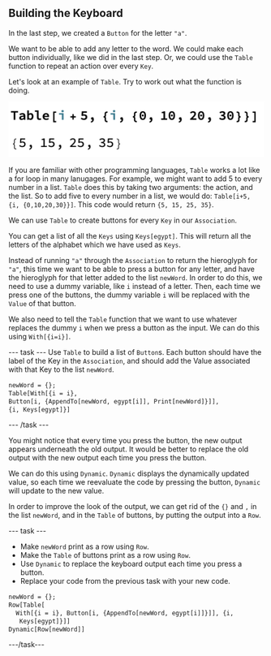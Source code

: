 ## Building the Keyboard

In the last step, we created a `Button` for the letter `"a"`.

We want to be able to add any letter to the word. We could make each button individually, like we did in the last step. Or, we could use the `Table` function to repeat an action over every `Key`.

Let's look at an example of `Table`. Try to work out what the function is doing.

![Example of Table function](images/tableexample.png)

If you are familiar with other programming languages, `Table` works a lot like a for loop in many lanugages. For example, we might want to add 5 to every number in a list. `Table` does this by taking two arguments: the action, and the list. So to add five to every number in a list, we would do: `Table[i+5, {i, {0,10,20,30}}]`. This code would return `{5, 15, 25, 35}`.

We can use `Table` to create buttons for every `Key` in our `Association`.

You can get a list of all the `Keys` using `Keys[egypt]`. This will return all the letters of the alphabet which we have used as `Keys`.

Instead of running `"a"` through the `Association` to return the hieroglyph for `"a"`, this time we want to be able to press a button for any letter, and have the hieroglyph for that letter added to the list `newWord`. In order to do this, we need to use a dummy variable, like `i` instead of a letter. Then, each time we press one of the buttons, the dummy variable `i` will be replaced with the `Value` of that button.

We also need to tell the `Table` function that we want to use whatever replaces the dummy `i` when we press a button as the input. We can do this using `With[{i=i}]`.

--- task ---
Use `Table` to build a list of `Button`s. Each button should have the label of the Key in the `Association`, and should add the Value associated with that Key to the list `newWord`.

```
newWord = {};
Table[With[{i = i},
Button[i, {AppendTo[newWord, egypt[i]], Print[newWord]}]],
{i, Keys[egypt]}]
``` 
--- /task ---

You might notice that every time you press the button, the new output appears underneath the old output. It would be better to replace the old output with the new output each time you press the button.

We can do this using `Dynamic`. `Dynamic` displays the dynamically updated value, so each time we reevaluate the code by pressing the button, `Dynamic` will update to the new value.

In order to improve the look of the output, we can get rid of the `{}` and `,` in the list `newWord`, and in the `Table` of buttons, by putting the output into a `Row`.

--- task ---

+ Make `newWord` print as a row using `Row`.
+ Make the `Table` of buttons print as a row using `Row`.
+ Use `Dynamic` to replace the keyboard output each time you press a button. 
+ Replace your code from the previous task with your new code.

```
newWord = {};
Row[Table[
  With[{i = i}, Button[i, {AppendTo[newWord, egypt[i]]}]], {i, 
   Keys[egypt]}]]
Dynamic[Row[newWord]]
```
---/task---
